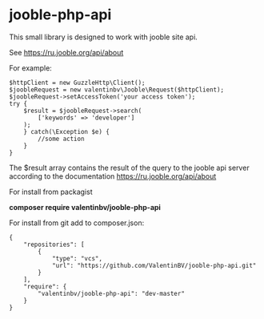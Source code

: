 

# jooble-php-api
This small library is designed to work with jooble site api.

See https://ru.jooble.org/api/about

For example:

    $httpClient = new GuzzleHttp\Client();
    $joobleRequest = new valentinbv\Jooble\Request($httpClient);
    $joobleRequest->setAccessToken('your access token');
    try {
	    $result = $joobleRequest->search(
	        ['keywords' => 'developer']
	    );
	    } catch(\Exception $e) {
	    	//some action
	    }
    }
    

The $result array contains the result of the query to the jooble api server according to the documentation https://ru.jooble.org/api/about

For install from packagist

**composer require valentinbv/jooble-php-api**

For install from git add to composer.json:

    {
        "repositories": [
            {
                "type": "vcs",
                "url": "https://github.com/ValentinBV/jooble-php-api.git"
            }
        ],
        "require": {
            "valentinbv/jooble-php-api": "dev-master"
        }
    }
